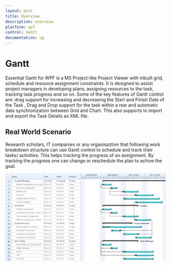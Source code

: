 ```yaml
---
layout: post
title: Overview
description: overview
platform: wpf
control: Gantt
documentation: ug
---
```


# Gantt

Essential Gantt for WPF is a MS Project-like Project Viewer with inbuilt grid, schedule and resource assignment constraints. It is designed to assist project managers in developing plans, assigning resources to the task, tracking task progress and so on. Some of the key features of Gantt control are: drag support for increasing and decreasing the Start and Finish Date of the Task , Drag and Drop support for  the task within a row and automatic data synchronization between Grid and Chart. This also supports to import and export the Task Details as XML file.

## Real World Scenario

Research scholars, IT companies or any organisaztion that following work breakdown structure can use Gantt control to schedule and track their tasks/ activities. This helps tracking the progress of an assignment. By tracking the progress one can change or reschedule the plan to achive the goal.



![](Overview_images/Overview_img1.png)



